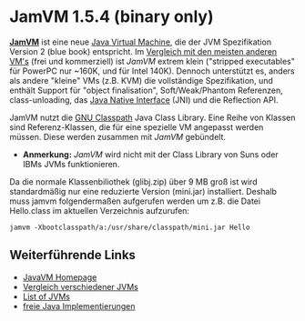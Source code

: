 # JamVM 1.5.4 (binary only)

**[JamVM](http://jamvm.sourceforge.net/)** ist eine
neue [Java Virtual
Machine](http://en.wikipedia.org/wiki/Java_Virtual_Machine),
die der JVM Spezifikation Version 2 (blue book) entspricht. Im
[Vergleich mit den meisten anderen
VM's](http://bugblogger.com/java-vms-compared-160/) (frei
und kommerziell) ist *JamVM* extrem klein ("stripped executables" für
PowerPC nur ~160K, und für Intel 140K). Dennoch unterstützt es, anders
als andere "kleine" VMs (z.B. KVM) die vollständige Spezifikation, und
enthält Support für "object finalisation", Soft/Weak/Phantom
Referenzen, class-unloading, das [Java Native
Interface](http://de.wikipedia.org/wiki/Java_Native_Interface)
(JNI) und die Reflection API.

JamVM nutzt die [GNU
Classpath](http://de.wikipedia.org/wiki/GNU_Classpath) Java
Class Library. Eine Reihe von Klassen sind Referenz-Klassen, die für
eine spezielle VM angepasst werden müssen. Diese werden zusammen mit
*JamVM* gebündelt.

 * **Anmerkung:**
*JamVM* wird nicht mit der Class Library von Suns oder IBMs JVMs
funktionieren.

Da die normale Klassenbiliothek (glibj.zip) über 9 MB groß ist wird
standardmäßig nur eine reduzierte Version (mini.jar) installiert.
Deshalb muss jamvm folgendermaßen aufgerufen werden um z.B. die Datei
Hello.class im aktuellen Verzeichnis aufzurufen:

```
jamvm -Xbootclasspath/a:/usr/share/classpath/mini.jar Hello
```

Weiterführende Links
--------------------

-   [JavaVM
    Homepage](http://jamvm.sourceforge.net/)
-   [Vergleich verschiedener
    JVMs](http://bugblogger.com/java-vms-compared-160/)
-   [List of
    JVMs](http://en.wikipedia.org/wiki/List_of_Java_virtual_machines)
-   [freie Java
    Implementierungen](http://en.wikipedia.org/wiki/Free_Java_implementations)

